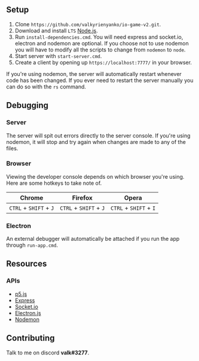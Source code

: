 ## Setup

1. Clone `https://github.com/valkyrienyanko/io-game-v2.git`.
2. Download and install `LTS` [Node.js](https://nodejs.org/en/).
3. Run `install-dependencies.cmd`. You will need express and socket.io, electron and nodemon are optional. If you choose not to use nodemon you will have to modify all the scripts to change from `nodemon` to `node`.
4. Start server with `start-server.cmd`.
5. Create a client by opening up `https://localhost:7777/` in your browser.

If you're using nodemon, the server will automatically restart whenever code has been changed. If you ever need to restart the server manually you can do so with the `rs` command.

## Debugging

### Server
The server will spit out errors directly to the server console. If you're using nodemon, it will stop and try again when changes are made to any of the files.

### Browser
Viewing the developer console depends on which browser you're using. Here are some hotkeys to take note of.

| Chrome                 | Firefox               | Opera                  |
| ---------------------- | --------------------- | ---------------------- |
| `CTRL` + `SHIFT` + `J` | `CTRL` + `SHIFT` + `J`| `CTRL` + `SHIFT` + `I` |

### Electron
An external debugger will automatically be attached if you run the app through `run-app.cmd`.

## Resources

### APIs
- [p5.js](https://p5js.org/reference/)
- [Express](https://expressjs.com/en/api.html)
- [Socket.io](https://socket.io/docs/)
- [Electron.js](https://electronjs.org/docs)
- [Nodemon](https://github.com/remy/nodemon/blob/master/README.md)

## Contributing

Talk to me on discord **valk#3277**.
